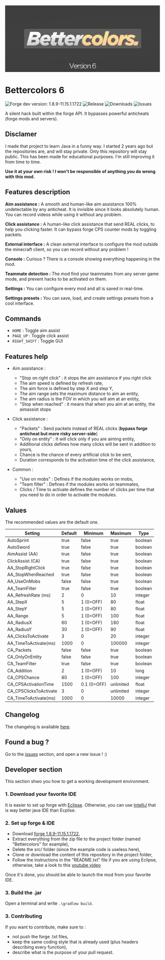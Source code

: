 ![header](gitresources/header.png)

# Bettercolors 6
![Forge dev version: 1.8.9-11.15.1.1722](https://img.shields.io/badge/forge_dev-1.8.9_11.15.1.1722-green.svg)
![Release](https://img.shields.io/github/release/n3roo/bettercolors.svg)
![Downloads](https://img.shields.io/github/downloads/n3roo/bettercolors/latest/total.svg)
![Issues](https://img.shields.io/github/issues/n3roo/bettercolors.svg)

A silent hack built within the forge API. It bypasses powerful anticheats (forge mods and servers).

## Disclamer

I made that project to learn Java in a funny way. I started 2 years ago but the repositories are, and will stay private. Only this repository will stay public. This has been made for educational purposes. I'm still improving it from time to time.

**Use it at your own risk ! I won't be responsible of anything you do wrong with this mod.**

## Features description

**Aim assistance :** A smooth and human-like aim assistance 100% undetectable by any anticheat. It is invisible since it looks absolutely human. You can record videos while using it without any problem.

**Click assistance :** A human-like click assistance that send REAL clicks, to help you clicking faster. It can bypass forge CPS counter mods by toggling packets.

**External interface :** A clean external interface to configure the mod outside the minecraft client, so you can record without any problem !

**Console :** Curious ? There is a console showing everything happening in the mod. 

**Teammate detection :** The mod find your teammates from any server game mode, and prevent hacks to be activated on them.

**Settings :** You can configure every mod and all is saved in real-time.

**Settings presets :** You can save, load, and create settings presets from a cool interface.

## Commands

- `HOME` : Toggle aim assist
- `PAGE_UP` : Toggle click assist
- `RIGHT_SHIFT` : Toggle GUI

## Features help

- Aim assistance :
    - "Stop on right click" : it stops the aim assistance if you right click
    - The aim speed is defined by refresh rate,
    - The aim force is defined by step X and step Y,
    - The aim range sets the maximum distance to aim an entity,
    - The aim radius is the FOV in which you will aim at an entity,
    - "Stop when reached" : it means that when you aim at an entity, the aimassist stops

- Click assistance :
    - "Packets" : Send packets instead of REAL clicks (**bypass forge anticheat but more risky server-side**)
    - "Only on entity" : It will click only if you are aiming entity,
    - Additional clicks defines how many clicks will be sent in addition to yours,
    - Chance is the chance of every artificial click to be sent,
    - Duration corresponds to the activation time of the click assistance,
    
- Common :
    - "Use on mobs" : Defines if the modules works on mobs,
    - "Team filter" : Defines if the modules works on teammates,
    - Clicks / Time to activate defines the number of clicks per time that you need to do in order to activate the modules.

## Values

The recommended values are the default one.

| Setting                     | Default       | Minimum     | Maximum   | Type    |
|-----------------------------|---------------|-------------|-----------|---------|
| AutoSprint                  | true          | false       | true      | boolean |
| AutoSword                   | true          | false       | true      | boolean |
| AimAssist (AA)              | true          | false       | true      | boolean |
| ClickAssist (CA)            | true          | false       | true      | boolean |
| AA_StopRightClick           | true          | false       | true      | boolean |
| AA_StopWhenReached          | true          | false       | true      | boolean |
| AA_UseOnMobs                | false         | false       | true      | boolean |
| AA_TeamFilter               | true          | false       | true      | boolean |
| AA_RefreshRate (ms)         | 2             | 0           | 10        | integer |
| AA_StepX                    | 5             | 1 (0=OFF)   | 80        | float   |
| AA_StepY                    | 5             | 1 (0=OFF)   | 80        | float   |
| AA_Range                    | 5             | 1 (0=OFF)   | 100       | float   |
| AA_RadiusX                  | 60            | 1 (0=OFF)   | 180       | float   |
| AA_RadiusY                  | 30            | 1 (0=OFF)   | 90        | float   |
| AA_ClicksToActivate         | 3             | 0           | 20        | integer |
| AA_TimeToActivate(ms)       | 1000          | 0           | 100000    | integer |
| CA_Packets                  | false         | false       | true      | boolean |
| CA_OnlyOnEntity             | false         | false       | true      | boolean |
| CA_TeamFilter               | true          | false       | true      | boolean |
| CA_Addition                 | 2             | 1 (0=OFF)   | 10        | long    |
| CA_CPSChance                | 80            | 1 (0=OFF)   | 100       | integer |
| CA_CPSActivationTime        | 1500          | 0.1 (0=OFF) | unlimited | float   |
| CA_CPSClicksToActivate      | 3             | 0           | unlimited | integer |
| CA_TimeToActivate(ms)       | 1000          | 0           | 10000     | integer |

## Changelog

The changelog is available [here](CHANGELOG.MD).

## Found a bug ?

Go to the [issues](https://github.com/N3ROO/Bettercolors/issues) section, and open a new issue ! :)

## Developer section

This section shwo you how to get a working development environment.

### 1. Download your favorite IDE

It is easier to set up forge with [Eclipse](https://www.eclipse.org/neon/). Otherwise, you can use [IntelliJ](https://www.jetbrains.com/idea/) that is way better java IDE than Ecplise.

### 2. Set up forge & IDE

- Download [forge 1.8.9-11.15.1.1722](https://adfoc.us/serve/sitelinks/?id=271228&url=https://files.minecraftforge.net/maven/net/minecraftforge/forge/1.8.9-11.15.1.1722/forge-1.8.9-11.15.1.1722-mdk.zip),
- Extract everything from the zip file to the project folder (named "Bettercolors" for example),
- Delete the src/ folder (since the example code is useless here),
- Clone or download the content of this repository in the project folder,
- Follow the instructions in the "README.txt" file if you are using Eclipse, otherwise, take a look to this [youtube video](https://www.youtube.com/watch?v=G2aPT36kf60)

Once it's done, you should be able to launch the mod from your favorite IDE.

### 3. Build the .jar

Open a terminal and write `.\gradlew build`.

### 3. Contributing

If you want to contribute, make sure to :
- not push the forge .txt files,
- keep the same coding style that is already used (plus headers describing every function),
- describe what is the purpose of your pull request.
